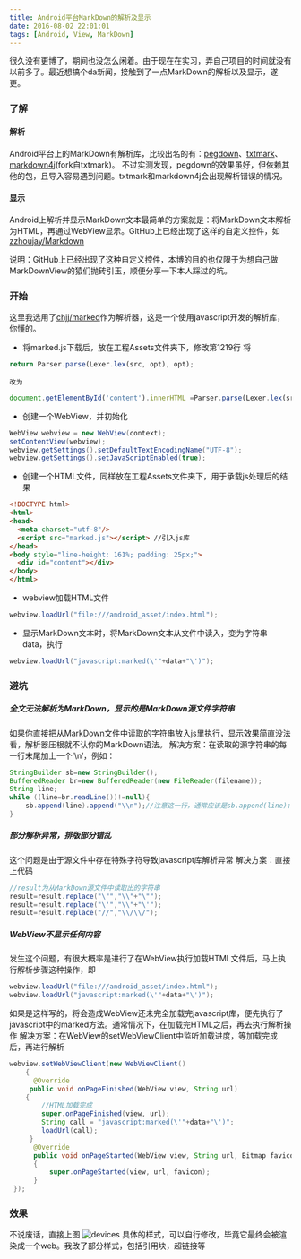 ```yaml
---
title: Android平台MarkDown的解析及显示
date: 2016-08-02 22:01:01
tags: [Android, View, MarkDown]
---
```

很久没有更博了，期间也没怎么闲着。由于现在在实习，弄自己项目的时间就没有以前多了。最近想搞个da新闻，接触到了一点MarkDown的解析以及显示，遂更。

### 了解

#### 解析
Android平台上的MarkDown有解析库，比较出名的有：[pegdown](https://github.com/sirthias/pegdown/)、[txtmark](https://github.com/rjeschke/txtmark)、[markdown4j](https://code.google.com/archive/p/markdown4j/)(fork自txtmark)。
不过实测发现，pegdown的效果虽好，但依赖其他的包，且导入容易遇到问题。txtmark和markdown4j会出现解析错误的情况。
#### 显示
Android上解析并显示MarkDown文本最简单的方案就是：将MarkDown文本解析为HTML，再通过WebView显示。GitHub上已经出现了这样的自定义控件，如[zzhoujay/Markdown](https://github.com/falnatsheh/MarkdownView)

说明：GitHub上已经出现了这种自定义控件，本博的目的也仅限于为想自己做MarkDownView的猿们抛砖引玉，顺便分享一下本人踩过的坑。
<!--more-->
### 开始
这里我选用了[chjj/marked](https://github.com/chjj/marked)作为解析器，这是一个使用javascript开发的解析库，你懂的。
* 将marked.js下载后，放在工程Assets文件夹下，修改第1219行
将
```javascript
return Parser.parse(Lexer.lex(src, opt), opt);
```
    改为
```javascript
document.getElementById('content').innerHTML =Parser.parse(Lexer.lex(src, opt), opt);
```

* 创建一个WebView，并初始化

```java
WebView webview = new WebView(context);
setContentView(webview);
webview.getSettings().setDefaultTextEncodingName("UTF-8");
webview.getSettings().setJavaScriptEnabled(true);
```
* 创建一个HTML文件，同样放在工程Assets文件夹下，用于承载js处理后的结果

```html
<!DOCTYPE html>
<html>
<head>
  <meta charset="utf-8"/>
  <script src="marked.js"></script> //引入js库
</head>
<body style="line-height: 161%; padding: 25px;">
  <div id="content"></div>
</body>
</html>
```

* webview加载HTML文件

```java
webview.loadUrl("file:///android_asset/index.html");
```

* 显示MarkDown文本时，将MarkDown文本从文件中读入，变为字符串data，执行

```java
webview.loadUrl("javascript:marked(\'"+data+"\')");
```

### 避坑

##### 全文无法解析为MarkDown，显示的是MarkDown源文件字符串
如果你直接把从MarkDown文件中读取的字符串放入js里执行，显示效果简直没法看，解析器压根就不认你的MarkDown语法。
解决方案：在读取的源字符串的每一行末尾加上一个‘\n’，例如：

```java
StringBuilder sb=new StringBuilder();
BufferedReader br=new BufferedReader(new FileReader(filename));
String line;
while ((line=br.readLine())!=null){
    sb.append(line).append("\\n");//注意这一行，通常应该是sb.append(line);
}
```

##### 部分解析异常，排版部分错乱
这个问题是由于源文件中存在特殊字符导致javascript库解析异常
解决方案：直接上代码

```java
//result为从MarkDown源文件中读取出的字符串
result=result.replace("\"","\\"+"\"");
result=result.replace("\'","\\"+"\'");
result=result.replace("//","\\/\\/");
```

##### WebView不显示任何内容
发生这个问题，有很大概率是进行了在WebView执行加载HTML文件后，马上执行解析步骤这种操作，即

```java
webview.loadUrl("file:///android_asset/index.html");
webview.loadUrl("javascript:marked(\'"+data+"\')");
```
如果是这样写的，将会造成WebView还未完全加载完javascript库，便先执行了javascript中的marked方法。通常情况下，在加载完HTML之后，再去执行解析操作
解决方案：在WebView的setWebViewClient中监听加载进度，等加载完成后，再进行解析

```java
webview.setWebViewClient(new WebViewClient()
    {
      @Override
     public void onPageFinished(WebView view, String url)
    {
        //HTML加载完成
        super.onPageFinished(view, url);
        String call = "javascript:marked(\'"+data+"\')";
        loadUrl(call);
     }
      @Override
      public void onPageStarted(WebView view, String url, Bitmap favicon)
      {
          super.onPageStarted(view, url, favicon);
      }
 });
```

### 效果
不说废话，直接上图
![devices](/images/markdown/markdown.png)
具体的样式，可以自行修改，毕竟它最终会被渲染成一个web。我改了部分样式，包括引用块，超链接等